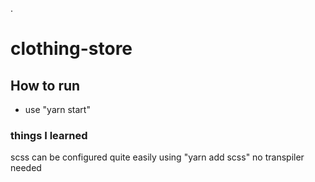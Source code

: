 .

# clothing-store

## How to run

- use "yarn start"

### things I learned

scss can be configured quite easily using "yarn add scss"
no transpiler needed
